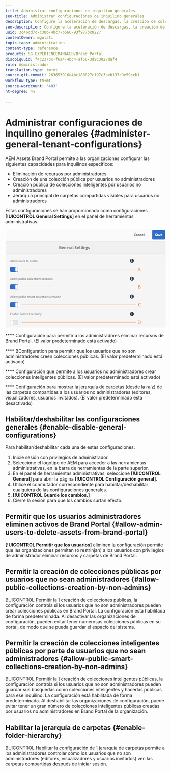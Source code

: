 ```yaml
---
title: Administrar configuraciones de inquilino generales
seo-title: Administrar configuraciones de inquilino generales
description: Configure la aceleración de descargas, la creación de colecciones inteligentes públicas, la creación de colecciones públicas y habilite a los usuarios administradores para eliminar recursos en inquilinos.
seo-description: Configure la aceleración de descargas, la creación de colecciones inteligentes públicas, la creación de colecciones públicas y habilite a los usuarios administradores para eliminar recursos en inquilinos.
uuid: 3c46cd7c-c38b-4bc7-b566-93f977bc8227
contentOwner: mgulati
topic-tags: administration
content-type: reference
products: SG_EXPERIENCEMANAGER/Brand_Portal
discoiquuid: f4c237bc-f6a4-4bc4-af56-3d9c3027daf4
role: Administrador
translation-type: tm+mt
source-git-commit: 263653916e4bc183827c197c3beb137c9e59ccb1
workflow-type: tm+mt
source-wordcount: '403'
ht-degree: 4%

---
```



# Administrar configuraciones de inquilino generales {#administer-general-tenant-configurations}

AEM Assets Brand Portal permite a las organizaciones configurar las siguientes capacidades para inquilinos específicos:

* Eliminación de recursos por administradores
* Creación de una colección pública por usuarios no administradores
* Creación pública de colecciones inteligentes por usuarios no administradores
* Jerarquía principal de carpetas compartidas visibles para usuarios no administradores

Estas configuraciones se han proporcionado como configuraciones **[!UICONTROL General Settings]** en el panel de herramientas administrativas.

![](assets/general-config.png)

****   Configuración para permitir a los administradores eliminar recursos de Brand Portal. (El valor predeterminado está activado)

****   BConfiguration para permitir que los usuarios que no son administradores creen colecciones públicas. (El valor predeterminado está activado)

****   Configuración que permite a los usuarios no administradores crear colecciones inteligentes públicas. (El valor predeterminado está activado)

****  Configuración para mostrar la jerarquía de carpetas (desde la raíz) de las carpetas compartidas a los usuarios no administradores (editores, visualizadores, usuarios invitados). (El valor predeterminado está desactivado)

## Habilitar/deshabilitar las configuraciones generales {#enable-disable-general-configurations}

Para habilitar/deshabilitar cada una de estas configuraciones:

1. Inicie sesión con privilegios de administrador.
1. Seleccione el logotipo de AEM para acceder a las herramientas administrativas, en la barra de herramientas de la parte superior.
1. En el panel de herramientas administrativas, seleccione **[!UICONTROL General]** para abrir la página **[!UICONTROL Configuración general]**.
1. Utilice el conmutador correspondiente para habilitar/deshabilitar cualquiera de las configuraciones generales.
1. **[!UICONTROL Guarde los cambios.]**
1. Cierre la sesión para que los cambios surtan efecto.

## Permitir que los usuarios administradores eliminen activos de Brand Portal {#allow-admin-users-to-delete-assets-from-brand-portal}

**[!UICONTROL Permitir que los usuarios]** eliminen la configuración permite que las organizaciones permitan (o restrinjan) a los usuarios con privilegios de administrador eliminar recursos y carpetas de Brand Portal.

## Permitir la creación de colecciones públicas por usuarios que no sean administradores {#allow-public-collections-creation-by-non-admins}

[[!UICONTROL Permitir la ]](../using/brand-portal-share-collection.md#main-pars-text-1915052376) creación de colecciones públicas, la configuración controla si los usuarios que no son administradores pueden crear colecciones públicas en Brand Portal. La configuración está habilitada de forma predeterminada. Al desactivar las organizaciones de configuración, pueden evitar tener numerosas colecciones públicas en su portal, de modo que se pueda guardar el espacio del sistema.

## Permitir la creación de colecciones inteligentes públicas por parte de usuarios que no sean administradores {#allow-public-smart-collections-creation-by-non-admins}

[[!UICONTROL Permitir la ]](../using/brand-portal-searching.md#main-pars-header-500620467) creación de colecciones inteligentes públicas, la configuración controla si los usuarios que no son administradores pueden guardar sus búsquedas como colecciones inteligentes y hacerlas públicas para ese inquilino. La configuración está habilitada de forma predeterminada. Al deshabilitar las organizaciones de configuración, puede evitar tener un gran número de colecciones inteligentes públicas creadas por usuarios no administradores en Brand Portal de la organización.

<!-- 
## Allow download acceleration {#allow-download-acceleration}

[[!UICONTROL Allow download acceleration]](../using/accelerated-download.md) configuration lets the organizations to allow accelerated downloads of assets from Brand Portal and shared links, by integrating with IBM Aspera Connect that is an install-on-demand application. The application uses proprietary technology to remove TCP overheads.
-->

## Habilitar la jerarquía de carpetas {#enable-folder-hierarchy}

[[!UICONTROL Habilitar la configuración de ]](../using/brand-portal-sharing-folders.md#non-admin-user-access-to-shared-folders) jerarquía de carpetas permite a los administradores controlar cómo los usuarios que no son administradores (editores, visualizadores y usuarios invitados) ven las carpetas compartidas después de iniciar sesión.
